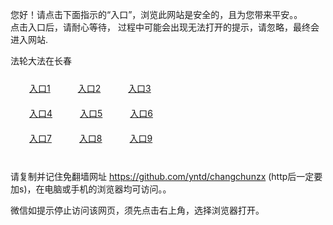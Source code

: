 您好！请点击下面指示的“入口”，浏览此网站是安全的，且为您带来平安。。 <br/>
点击入口后，请耐心等待， 过程中可能会出现无法打开的提示，请忽略，最终会进入网站. </br>

法轮大法在长春<br/>
<div style="padding:10px"><a style="margin:20px" target="_blank" href="https://dzm6ioqhcqhkg.cloudfront.net/2Qpsp?wmibmk" id="ccLink1" rel="nofollow">入口1</a> <a target="_blank" style="margin:20px" href="https://d2fumw89kzu971.cloudfront.net/2Qpsp?uokkkdbn" id="ccLink2" rel="nofollow">入口2</a> <a style="margin:20px" target="_blank" href="https://d1agyslyx7sgn2.cloudfront.net/2Qpsp?lgcrogug" id="ccLink3" rel="nofollow">入口3</a></div>

<div style="padding:10px" ><a style="margin:20px" target="_blank" href="https://dzm6ioqhcqhkg.cloudfront.net/2Qpsp?wmibmk" id="ccLink4" rel="nofollow">入口4</a> <a style="margin:20px" href="https://d2fumw89kzu971.cloudfront.net/2Qpsp?uokkkdbn" target="_blank" id="ccLink5" rel="nofollow">入口5</a> <a style="margin:20px" href="https://d1agyslyx7sgn2.cloudfront.net/2Qpsp?lgcrogug" target="_blank" id="ccLink6" rel="nofollow">入口6</a></div>

<div style="padding:10px"><a style="margin:20px" target="_blank" href="https://dzm6ioqhcqhkg.cloudfront.net/2Qpsp?wmibmk" id="ccLink7" rel="nofollow">入口7</a> <a style="margin:20px" href="https://d2fumw89kzu971.cloudfront.net/2Qpsp?uokkkdbn" target="_blank" id="ccLink8" rel="nofollow">入口8</a> <a style="margin:20px" target="_blank" href="https://d1agyslyx7sgn2.cloudfront.net/2Qpsp?lgcrogug" id="ccLink9" rel="nofollow">入口9</a></div>

<br/>



请复制并记住免翻墙网址 https://github.com/yntd/changchunzx (http后一定要加s)，在电脑或手机的浏览器均可访问。。<br/>

微信如提示停止访问该网页，须先点击右上角，选择浏览器打开。
